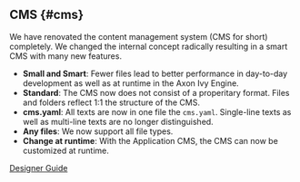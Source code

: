 ## CMS {#cms}

We have renovated the content management system (CMS for short) completely. We changed the internal concept radically resulting in a smart CMS with many new features.

- __Small and Smart__: Fewer files lead to better performance in day-to-day development as well as at runtime in the Axon Ivy Engine.
- __Standard__: The CMS now does not consist of a properitary format. Files and folders reflect 1:1 the structure of the CMS.
- __cms.yaml__: All texts are now in one file the `cms.yaml`. Single-line texts as well as multi-line texts are no longer distinguished.
- __Any files__: We now support all file types.
- __Change at runtime__: With the Application CMS, the CMS can now be customized at runtime.

<div class="short-links">
	<a href="${docBaseUrl}/designer-guide/cms/index.html" target="_blank" rel="noopener noreferrer">
		<i class="si si-book"></i> Designer Guide
	</a>
</div>
